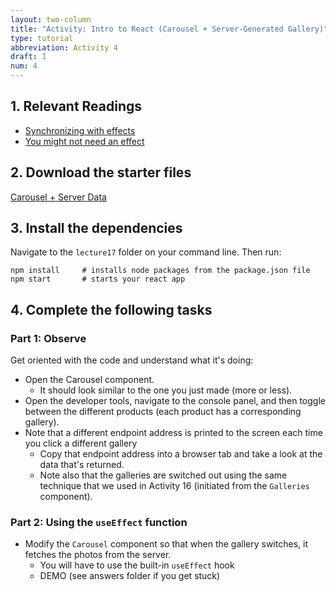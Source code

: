 ```yaml
---
layout: two-column
title: "Activity: Intro to React (Carousel + Server-Generated Gallery)"
type: tutorial
abbreviation: Activity 4
draft: 1
num: 4
---
```


## 1. Relevant Readings
* <a href="https://beta.reactjs.org/learn/synchronizing-with-effects" target="_blank">Synchronizing with effects</a>
* <a href="https://beta.reactjs.org/learn/you-might-not-need-an-effect" target="_blank">You might not need an effect</a>

## 2. Download the starter files
<a href="/fall2024/course-files/lectures/lecture17.zip" class="nu-button">Carousel + Server Data <i class="fas fa-download"></i></a>


## 3. Install the dependencies
Navigate to the `lecture17` folder on your command line. Then run:

```shell
npm install     # installs node packages from the package.json file
npm start       # starts your react app
```

## 4. Complete the following tasks

### Part 1: Observe 
Get oriented with the code and understand what it's doing:

* Open the Carousel component. 
    * It should look similar to the one you just made (more or less).
* Open the developer tools, navigate to the console panel, and then toggle between the different products (each product has a corresponding gallery).
* Note that a different endpoint address is printed to the screen each time you click a different gallery
    * Copy that endpoint address into a browser tab and take a look at the data that's returned.
    * Note also that the galleries are switched out using the same technique that we used in Activity 16 (initiated from the `Galleries` component).

### Part 2: Using the `useEffect` function 
* Modify the `Carousel` component so that when the gallery switches, it fetches the photos from the server. 
    * You will have to use the built-in `useEffect` hook
    * DEMO (see answers folder if you get stuck)

